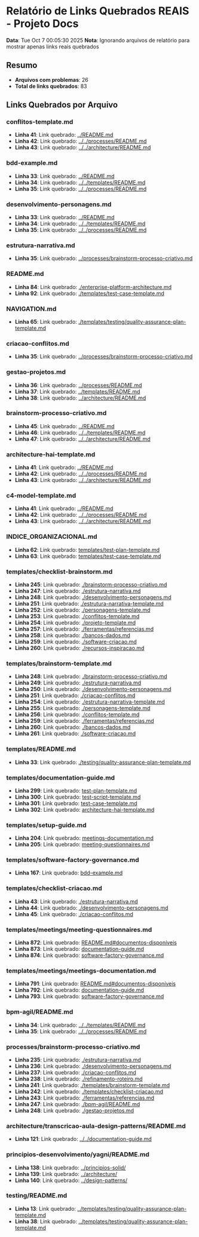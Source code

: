 # Relatório de Links Quebrados REAIS - Projeto Docs
**Data**: Tue Oct  7 00:05:30 2025
**Nota**: Ignorando arquivos de relatório para mostrar apenas links reais quebrados

## Resumo
- **Arquivos com problemas**: 26
- **Total de links quebrados**: 83

## Links Quebrados por Arquivo

### conflitos-template.md

- **Linha 41**: Link quebrado: [../README.md](../README.md)
- **Linha 42**: Link quebrado: [../../processes/README.md](../../processes/README.md)
- **Linha 43**: Link quebrado: [../../architecture/README.md](../../architecture/README.md)

### bdd-example.md

- **Linha 33**: Link quebrado: [../README.md](../README.md)
- **Linha 34**: Link quebrado: [../../templates/README.md](../../templates/README.md)
- **Linha 35**: Link quebrado: [../../processes/README.md](../../processes/README.md)

### desenvolvimento-personagens.md

- **Linha 33**: Link quebrado: [../README.md](../README.md)
- **Linha 34**: Link quebrado: [../../templates/README.md](../../templates/README.md)
- **Linha 35**: Link quebrado: [../../processes/README.md](../../processes/README.md)

### estrutura-narrativa.md

- **Linha 35**: Link quebrado: [../processes/brainstorm-processo-criativo.md](../processes/brainstorm-processo-criativo.md)

### README.md

- **Linha 84**: Link quebrado: [./enterprise-platform-architecture.md](./enterprise-platform-architecture.md)
- **Linha 92**: Link quebrado: [./templates/test-case-template.md](./templates/test-case-template.md)

### NAVIGATION.md

- **Linha 65**: Link quebrado: [./templates/testing/quality-assurance-plan-template.md](./templates/testing/quality-assurance-plan-template.md)

### criacao-conflitos.md

- **Linha 35**: Link quebrado: [../processes/brainstorm-processo-criativo.md](../processes/brainstorm-processo-criativo.md)

### gestao-projetos.md

- **Linha 36**: Link quebrado: [../processes/README.md](../processes/README.md)
- **Linha 37**: Link quebrado: [../templates/README.md](../templates/README.md)
- **Linha 38**: Link quebrado: [../architecture/README.md](../architecture/README.md)

### brainstorm-processo-criativo.md

- **Linha 45**: Link quebrado: [../README.md](../README.md)
- **Linha 46**: Link quebrado: [../../templates/README.md](../../templates/README.md)
- **Linha 47**: Link quebrado: [../../architecture/README.md](../../architecture/README.md)

### architecture-hai-template.md

- **Linha 41**: Link quebrado: [../README.md](../README.md)
- **Linha 42**: Link quebrado: [../../processes/README.md](../../processes/README.md)
- **Linha 43**: Link quebrado: [../../architecture/README.md](../../architecture/README.md)

### c4-model-template.md

- **Linha 41**: Link quebrado: [../README.md](../README.md)
- **Linha 42**: Link quebrado: [../../processes/README.md](../../processes/README.md)
- **Linha 43**: Link quebrado: [../../architecture/README.md](../../architecture/README.md)

### INDICE_ORGANIZACIONAL.md

- **Linha 62**: Link quebrado: [templates/test-plan-template.md](templates/test-plan-template.md)
- **Linha 63**: Link quebrado: [templates/test-case-template.md](templates/test-case-template.md)

### templates/checklist-brainstorm.md

- **Linha 245**: Link quebrado: [./brainstorm-processo-criativo.md](./brainstorm-processo-criativo.md)
- **Linha 247**: Link quebrado: [./estrutura-narrativa.md](./estrutura-narrativa.md)
- **Linha 248**: Link quebrado: [./desenvolvimento-personagens.md](./desenvolvimento-personagens.md)
- **Linha 251**: Link quebrado: [./estrutura-narrativa-template.md](./estrutura-narrativa-template.md)
- **Linha 252**: Link quebrado: [./personagens-template.md](./personagens-template.md)
- **Linha 253**: Link quebrado: [./conflitos-template.md](./conflitos-template.md)
- **Linha 254**: Link quebrado: [./projeto-template.md](./projeto-template.md)
- **Linha 257**: Link quebrado: [./ferramentas/referencias.md](./ferramentas/referencias.md)
- **Linha 258**: Link quebrado: [./bancos-dados.md](./bancos-dados.md)
- **Linha 259**: Link quebrado: [./software-criacao.md](./software-criacao.md)
- **Linha 260**: Link quebrado: [./recursos-inspiracao.md](./recursos-inspiracao.md)

### templates/brainstorm-template.md

- **Linha 248**: Link quebrado: [./brainstorm-processo-criativo.md](./brainstorm-processo-criativo.md)
- **Linha 249**: Link quebrado: [./estrutura-narrativa.md](./estrutura-narrativa.md)
- **Linha 250**: Link quebrado: [./desenvolvimento-personagens.md](./desenvolvimento-personagens.md)
- **Linha 251**: Link quebrado: [./criacao-conflitos.md](./criacao-conflitos.md)
- **Linha 254**: Link quebrado: [./estrutura-narrativa-template.md](./estrutura-narrativa-template.md)
- **Linha 255**: Link quebrado: [./personagens-template.md](./personagens-template.md)
- **Linha 256**: Link quebrado: [./conflitos-template.md](./conflitos-template.md)
- **Linha 259**: Link quebrado: [./ferramentas/referencias.md](./ferramentas/referencias.md)
- **Linha 260**: Link quebrado: [./bancos-dados.md](./bancos-dados.md)
- **Linha 261**: Link quebrado: [./software-criacao.md](./software-criacao.md)

### templates/README.md

- **Linha 33**: Link quebrado: [./testing/quality-assurance-plan-template.md](./testing/quality-assurance-plan-template.md)

### templates/documentation-guide.md

- **Linha 299**: Link quebrado: [test-plan-template.md](test-plan-template.md)
- **Linha 300**: Link quebrado: [test-script-template.md](test-script-template.md)
- **Linha 301**: Link quebrado: [test-case-template.md](test-case-template.md)
- **Linha 302**: Link quebrado: [architecture-hai-template.md](architecture-hai-template.md)

### templates/setup-guide.md

- **Linha 204**: Link quebrado: [meetings-documentation.md](meetings-documentation.md)
- **Linha 205**: Link quebrado: [meeting-questionnaires.md](meeting-questionnaires.md)

### templates/software-factory-governance.md

- **Linha 167**: Link quebrado: [bdd-example.md](bdd-example.md)

### templates/checklist-criacao.md

- **Linha 43**: Link quebrado: [./estrutura-narrativa.md](./estrutura-narrativa.md)
- **Linha 44**: Link quebrado: [./desenvolvimento-personagens.md](./desenvolvimento-personagens.md)
- **Linha 45**: Link quebrado: [./criacao-conflitos.md](./criacao-conflitos.md)

### templates/meetings/meeting-questionnaires.md

- **Linha 872**: Link quebrado: [README.md#documentos-disponíveis](README.md#documentos-disponíveis)
- **Linha 873**: Link quebrado: [documentation-guide.md](documentation-guide.md)
- **Linha 874**: Link quebrado: [software-factory-governance.md](software-factory-governance.md)

### templates/meetings/meetings-documentation.md

- **Linha 791**: Link quebrado: [README.md#documentos-disponíveis](README.md#documentos-disponíveis)
- **Linha 792**: Link quebrado: [documentation-guide.md](documentation-guide.md)
- **Linha 793**: Link quebrado: [software-factory-governance.md](software-factory-governance.md)

### bpm-agil/README.md

- **Linha 34**: Link quebrado: [../../templates/README.md](../../templates/README.md)
- **Linha 35**: Link quebrado: [../../processes/README.md](../../processes/README.md)

### processes/brainstorm-processo-criativo.md

- **Linha 235**: Link quebrado: [./estrutura-narrativa.md](./estrutura-narrativa.md)
- **Linha 236**: Link quebrado: [./desenvolvimento-personagens.md](./desenvolvimento-personagens.md)
- **Linha 237**: Link quebrado: [./criacao-conflitos.md](./criacao-conflitos.md)
- **Linha 238**: Link quebrado: [./refinamento-roteiro.md](./refinamento-roteiro.md)
- **Linha 241**: Link quebrado: [./templates/brainstorm-template.md](./templates/brainstorm-template.md)
- **Linha 242**: Link quebrado: [./templates/checklist-criacao.md](./templates/checklist-criacao.md)
- **Linha 243**: Link quebrado: [./ferramentas/referencias.md](./ferramentas/referencias.md)
- **Linha 247**: Link quebrado: [./bpm-agil/README.md](./bpm-agil/README.md)
- **Linha 248**: Link quebrado: [./gestao-projetos.md](./gestao-projetos.md)

### architecture/transcricao-aula-design-patterns/README.md

- **Linha 121**: Link quebrado: [../../documentation-guide.md](../../documentation-guide.md)

### principios-desenvolvimento/yagni/README.md

- **Linha 138**: Link quebrado: [../principios-solid/](../principios-solid/)
- **Linha 139**: Link quebrado: [../architecture/](../architecture/)
- **Linha 140**: Link quebrado: [../design-patterns/](../design-patterns/)

### testing/README.md

- **Linha 13**: Link quebrado: [../templates/testing/quality-assurance-plan-template.md](../templates/testing/quality-assurance-plan-template.md)
- **Linha 38**: Link quebrado: [../templates/testing/quality-assurance-plan-template.md](../templates/testing/quality-assurance-plan-template.md)